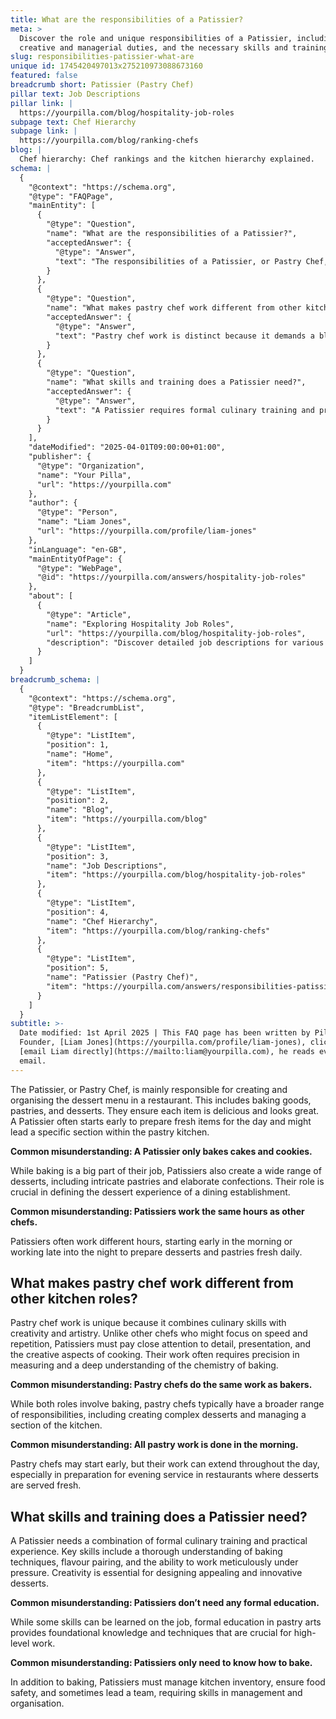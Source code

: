 ```yaml
---
title: What are the responsibilities of a Patissier?
meta: >
  Discover the role and unique responsibilities of a Patissier, including their
  creative and managerial duties, and the necessary skills and training.
slug: responsibilities-patissier-what-are
unique id: 1745420497013x275210973088673160
featured: false
breadcrumb short: Patissier (Pastry Chef)
pillar text: Job Descriptions
pillar link: |
  https://yourpilla.com/blog/hospitality-job-roles
subpage text: Chef Hierarchy
subpage link: |
  https://yourpilla.com/blog/ranking-chefs
blog: |
  Chef hierarchy: Chef rankings and the kitchen hierarchy explained.
schema: |
  {
    "@context": "https://schema.org",
    "@type": "FAQPage",
    "mainEntity": [
      {
        "@type": "Question",
        "name": "What are the responsibilities of a Patissier?",
        "acceptedAnswer": {
          "@type": "Answer",
          "text": "The responsibilities of a Patissier, or Pastry Chef, include creating and managing the dessert menu, baking goods, and ensuring each item is both delicious and beautifully presented. They often start early to prepare fresh items and may lead a specific section within the pastry kitchen. In addition to baking cakes and cookies, a Patissier also prepares a variety of intricate pastries and elaborate confections."
        }
      },
      {
        "@type": "Question",
        "name": "What makes pastry chef work different from other kitchen roles?",
        "acceptedAnswer": {
          "@type": "Answer",
          "text": "Pastry chef work is distinct because it demands a blend of culinary expertise, creativity, and meticulous attention to detail. Unlike other kitchen roles that might emphasize speed, Patissiers focus on the artistic and presentation aspects of cooking, requiring precise measuring and understanding of the chemistry involved in baking."
        }
      },
      {
        "@type": "Question",
        "name": "What skills and training does a Patissier need?",
        "acceptedAnswer": {
          "@type": "Answer",
          "text": "A Patissier requires formal culinary training and practical experience. Essential skills include a deep understanding of baking techniques and flavour pairing, along with the ability to work carefully under pressure. Creativity is vital for designing appealing, innovative desserts. Additionally, Patissiers need skills in managing kitchen inventory, ensuring food safety, and potentially leading a team."
        }
      }
    ],
    "dateModified": "2025-04-01T09:00:00+01:00",
    "publisher": {
      "@type": "Organization",
      "name": "Your Pilla",
      "url": "https://yourpilla.com"
    },
    "author": {
      "@type": "Person",
      "name": "Liam Jones",
      "url": "https://yourpilla.com/profile/liam-jones"
    },
    "inLanguage": "en-GB",
    "mainEntityOfPage": {
      "@type": "WebPage",
      "@id": "https://yourpilla.com/answers/hospitality-job-roles"
    },
    "about": [
      {
        "@type": "Article",
        "name": "Exploring Hospitality Job Roles",
        "url": "https://yourpilla.com/blog/hospitality-job-roles",
        "description": "Discover detailed job descriptions for various roles within the hospitality industry, including guidance on specific duties and tasks."
      }
    ]
  }
breadcrumb_schema: |
  {
    "@context": "https://schema.org",
    "@type": "BreadcrumbList",
    "itemListElement": [
      {
        "@type": "ListItem",
        "position": 1,
        "name": "Home",
        "item": "https://yourpilla.com"
      },
      {
        "@type": "ListItem",
        "position": 2,
        "name": "Blog",
        "item": "https://yourpilla.com/blog"
      },
      {
        "@type": "ListItem",
        "position": 3,
        "name": "Job Descriptions",
        "item": "https://yourpilla.com/blog/hospitality-job-roles"
      },
      {
        "@type": "ListItem",
        "position": 4,
        "name": "Chef Hierarchy",
        "item": "https://yourpilla.com/blog/ranking-chefs"
      },
      {
        "@type": "ListItem",
        "position": 5,
        "name": "Patissier (Pastry Chef)",
        "item": "https://yourpilla.com/answers/responsibilities-patissier-what-are"
      }
    ]
  }
subtitle: >-
  Date modified: 1st April 2025 | This FAQ page has been written by Pilla
  Founder, [Liam Jones](https://yourpilla.com/profile/liam-jones), click to
  [email Liam directly](https://mailto:liam@yourpilla.com), he reads every
  email.
---
```

The Patissier, or Pastry Chef, is mainly responsible for creating and organising the dessert menu in a restaurant. This includes baking goods, pastries, and desserts. They ensure each item is delicious and looks great. A Patissier often starts early to prepare fresh items for the day and might lead a specific section within the pastry kitchen.

**Common misunderstanding: A Patissier only bakes cakes and cookies.**

While baking is a big part of their job, Patissiers also create a wide range of desserts, including intricate pastries and elaborate confections. Their role is crucial in defining the dessert experience of a dining establishment.

**Common misunderstanding: Patissiers work the same hours as other chefs.**

Patissiers often work different hours, starting early in the morning or working late into the night to prepare desserts and pastries fresh daily.

## What makes pastry chef work different from other kitchen roles?

Pastry chef work is unique because it combines culinary skills with creativity and artistry. Unlike other chefs who might focus on speed and repetition, Patissiers must pay close attention to detail, presentation, and the creative aspects of cooking. Their work often requires precision in measuring and a deep understanding of the chemistry of baking.

**Common misunderstanding: Pastry chefs do the same work as bakers.**

While both roles involve baking, pastry chefs typically have a broader range of responsibilities, including creating complex desserts and managing a section of the kitchen.

**Common misunderstanding: All pastry work is done in the morning.**

Pastry chefs may start early, but their work can extend throughout the day, especially in preparation for evening service in restaurants where desserts are served fresh.

## What skills and training does a Patissier need?

A Patissier needs a combination of formal culinary training and practical experience. Key skills include a thorough understanding of baking techniques, flavour pairing, and the ability to work meticulously under pressure. Creativity is essential for designing appealing and innovative desserts.

**Common misunderstanding: Patissiers don’t need any formal education.**

While some skills can be learned on the job, formal education in pastry arts provides foundational knowledge and techniques that are crucial for high-level work.

**Common misunderstanding: Patissiers only need to know how to bake.**

In addition to baking, Patissiers must manage kitchen inventory, ensure food safety, and sometimes lead a team, requiring skills in management and organisation.

